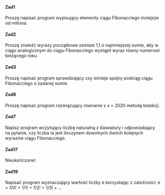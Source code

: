 #### Zad1
Proszę napisać program wypisujący elementy ciągu Fibonacciego mniejsze od miliona.
#### Zad2
Proszę znaleźć wyrazy początkowe zamiast 1,1 o najmniejszej sumie, aby w ciągu analogicznym do ciągu Fibonacciego wystąpił wyraz równy numerowi bieżącego roku.
#### Zad3
Proszę napisać program sprawdzający czy istnieje spójny podciąg ciągu Fibonacciego o zadanej sumie.
#### Zad6
Proszę napisać program rozwiązujący równanie x x = 2020 metodą bisekcji.
#### Zad7
Napisz program wczytujący liczbę naturalną z klawiatury i odpowiadający na pytanie, czy liczba ta jest iloczynem dowolnych dwóch kolejnych wyrazów ciągu Fibonacciego.
#### Zad17
Nieukończone!
#### Zad19
Napisać program wyznaczający wartość liczby e korzystając z zależności: e = 1/0! + 1/1! + 1/2! + 1/3! + ...



